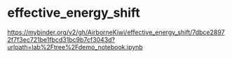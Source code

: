 # effective_energy_shift

https://mybinder.org/v2/gh/AirborneKiwi/effective_energy_shift/7dbce28972f7f3ec721be1fbcd31bc9b7cf3043d?urlpath=lab%2Ftree%2Fdemo_notebook.ipynb
